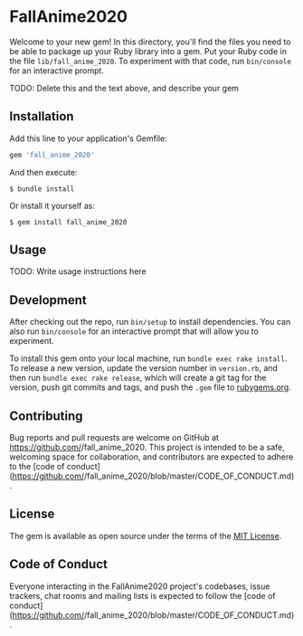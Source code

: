 # FallAnime2020

Welcome to your new gem! In this directory, you'll find the files you need to be able to package up your Ruby library into a gem. Put your Ruby code in the file `lib/fall_anime_2020`. To experiment with that code, run `bin/console` for an interactive prompt.

TODO: Delete this and the text above, and describe your gem

## Installation

Add this line to your application's Gemfile:

```ruby
gem 'fall_anime_2020'
```

And then execute:

    $ bundle install

Or install it yourself as:

    $ gem install fall_anime_2020

## Usage

TODO: Write usage instructions here

## Development

After checking out the repo, run `bin/setup` to install dependencies. You can also run `bin/console` for an interactive prompt that will allow you to experiment.

To install this gem onto your local machine, run `bundle exec rake install`. To release a new version, update the version number in `version.rb`, and then run `bundle exec rake release`, which will create a git tag for the version, push git commits and tags, and push the `.gem` file to [rubygems.org](https://rubygems.org).

## Contributing

Bug reports and pull requests are welcome on GitHub at https://github.com/<github username>/fall_anime_2020. This project is intended to be a safe, welcoming space for collaboration, and contributors are expected to adhere to the [code of conduct](https://github.com/<github username>/fall_anime_2020/blob/master/CODE_OF_CONDUCT.md).


## License

The gem is available as open source under the terms of the [MIT License](https://opensource.org/licenses/MIT).

## Code of Conduct

Everyone interacting in the FallAnime2020 project's codebases, issue trackers, chat rooms and mailing lists is expected to follow the [code of conduct](https://github.com/<github username>/fall_anime_2020/blob/master/CODE_OF_CONDUCT.md).
